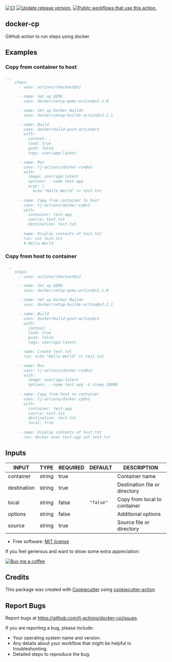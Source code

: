 [![CI](https://github.com/tj-actions/docker-cp/workflows/CI/badge.svg)](https://github.com/tj-actions/docker-cp/actions?query=workflow%3ACI)
[![Update release version.](https://github.com/tj-actions/docker-cp/workflows/Update%20release%20version./badge.svg)](https://github.com/tj-actions/docker-cp/actions?query=workflow%3A%22Update+release+version.%22)
[![Public workflows that use this action.](https://img.shields.io/endpoint?url=https%3A%2F%2Fused-by.vercel.app%2Fapi%2Fgithub-actions%2Fused-by%3Faction%3Dtj-actions%2Fdocker-cp%26badge%3Dtrue)](https://github.com/search?o=desc\&q=tj-actions+docker-cp+path%3A.github%2Fworkflows+language%3AYAML\&s=\&type=Code)

## docker-cp

GitHub action to run steps using docker

## Examples

### Copy from container to host

```yaml
...
    steps:
      - uses: actions/checkout@v2

      - name: Set up QEMU
        uses: docker/setup-qemu-action@v2.1.0

      - name: Set up Docker Buildx
        uses: docker/setup-buildx-action@v2.2.1

      - name: Build
        uses: docker/build-push-action@v3
        with:
          context: .
          load: true
          push: false
          tags: user/app:latest

      - name: Run
        uses: tj-actions/docker-run@v2
        with:
          image: user/app:latest
          options: --name test-app
          args: |
            echo "Hello World" >> test.txt
      
      - name: Copy from container to host
        uses: tj-actions/docker-cp@v1
        with:
          container: test-app
          source: test.txt
          destination: test.txt
      
      - name: Display contents of test.txt
        run: cat test.txt
        # Hello World
```

### Copy from host to container

```yaml
...
    steps:
      - uses: actions/checkout@v2

      - name: Set up QEMU
        uses: docker/setup-qemu-action@v2.1.0

      - name: Set up Docker Buildx
        uses: docker/setup-buildx-action@v2.2.1

      - name: Build
        uses: docker/build-push-action@v3
        with:
          context: .
          load: true
          push: false
          tags: user/app:latest

      - name: Create test.txt
        run: echo "Hello World" >> test.txt

      - name: Run
        uses: tj-actions/docker-run@v2
        with:
          image: user/app:latest
          options: --name test-app -d sleep 10000
      
      - name: Copy from host to container
        uses: tj-actions/docker-cp@v1
        with:
          container: test-app
          source: test.txt
          destination: test.txt
          local: true
      
      - name: Display contents of test.txt
        run: docker exec test-app cat test.txt
```

## Inputs

<!-- AUTO-DOC-INPUT:START - Do not remove or modify this section -->

|    INPUT    |  TYPE  | REQUIRED |  DEFAULT  |          DESCRIPTION          |
|-------------|--------|----------|-----------|-------------------------------|
|  container  | string |   true   |           |        Container name         |
| destination | string |   true   |           | Destination file or directory |
|    local    | string |  false   | `"false"` | Copy from local to container  |
|   options   | string |  false   |           |      Additional options       |
|   source    | string |   true   |           |   Source file or directory    |

<!-- AUTO-DOC-INPUT:END -->

*   Free software: [MIT license](LICENSE)

If you feel generous and want to show some extra appreciation:

[![Buy me a coffee][buymeacoffee-shield]][buymeacoffee]

[buymeacoffee]: https://www.buymeacoffee.com/jackton1

[buymeacoffee-shield]: https://www.buymeacoffee.com/assets/img/custom_images/orange_img.png

## Credits

This package was created with [Cookiecutter](https://github.com/cookiecutter/cookiecutter) using [cookiecutter-action](https://github.com/tj-actions/cookiecutter-action)

## Report Bugs

Report bugs at https://github.com/tj-actions/docker-cp/issues.

If you are reporting a bug, please include:

*   Your operating system name and version.
*   Any details about your workflow that might be helpful in troubleshooting.
*   Detailed steps to reproduce the bug.
